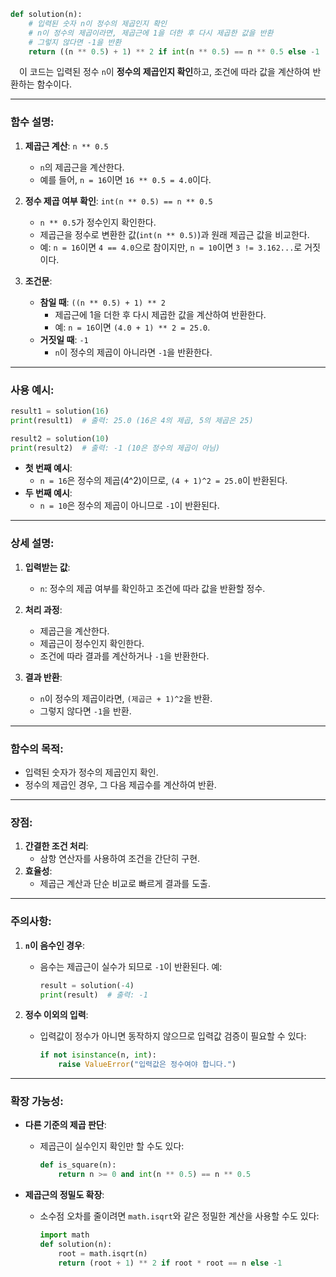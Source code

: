 ```python
def solution(n):
    # 입력된 숫자 n이 정수의 제곱인지 확인
    # n이 정수의 제곱이라면, 제곱근에 1을 더한 후 다시 제곱한 값을 반환
    # 그렇지 않다면 -1을 반환
    return ((n ** 0.5) + 1) ** 2 if int(n ** 0.5) == n ** 0.5 else -1
```

&emsp;이 코드는 입력된 정수 `n`이 **정수의 제곱인지 확인**하고, 조건에 따라 값을 계산하여 반환하는 함수이다.

---

### 함수 설명:

1. **제곱근 계산**: `n ** 0.5`
   - `n`의 제곱근을 계산한다.
   - 예를 들어, `n = 16`이면 `16 ** 0.5 = 4.0`이다.

2. **정수 제곱 여부 확인**: `int(n ** 0.5) == n ** 0.5`
   - `n ** 0.5`가 정수인지 확인한다.
   - 제곱근을 정수로 변환한 값(`int(n ** 0.5)`)과 원래 제곱근 값을 비교한다.
   - 예: `n = 16`이면 `4 == 4.0`으로 참이지만, `n = 10`이면 `3 != 3.162...`로 거짓이다.

3. **조건문**:
   - **참일 때**: `((n ** 0.5) + 1) ** 2`
     - 제곱근에 1을 더한 후 다시 제곱한 값을 계산하여 반환한다.
     - 예: `n = 16`이면 `(4.0 + 1) ** 2 = 25.0`.
   - **거짓일 때**: `-1`
     - `n`이 정수의 제곱이 아니라면 `-1`을 반환한다.

---

### 사용 예시:

```python
result1 = solution(16)
print(result1)  # 출력: 25.0 (16은 4의 제곱, 5의 제곱은 25)

result2 = solution(10)
print(result2)  # 출력: -1 (10은 정수의 제곱이 아님)
```

- **첫 번째 예시**:
  - `n = 16`은 정수의 제곱(4^2)이므로, `(4 + 1)^2 = 25.0`이 반환된다.
- **두 번째 예시**:
  - `n = 10`은 정수의 제곱이 아니므로 `-1`이 반환된다.

---

### 상세 설명:

1. **입력받는 값**:
   - `n`: 정수의 제곱 여부를 확인하고 조건에 따라 값을 반환할 정수.

2. **처리 과정**:
   - 제곱근을 계산한다.
   - 제곱근이 정수인지 확인한다.
   - 조건에 따라 결과를 계산하거나 `-1`을 반환한다.

3. **결과 반환**:
   - `n`이 정수의 제곱이라면, `(제곱근 + 1)^2`을 반환.
   - 그렇지 않다면 `-1`을 반환.

---

### 함수의 목적:

- 입력된 숫자가 정수의 제곱인지 확인.
- 정수의 제곱인 경우, 그 다음 제곱수를 계산하여 반환.

---

### 장점:

1. **간결한 조건 처리**:
   - 삼항 연산자를 사용하여 조건을 간단히 구현.
2. **효율성**:
   - 제곱근 계산과 단순 비교로 빠르게 결과를 도출.

---

### 주의사항:

1. **`n`이 음수인 경우**:
   - 음수는 제곱근이 실수가 되므로 `-1`이 반환된다. 예:
     ```python
     result = solution(-4)
     print(result)  # 출력: -1
     ```

2. **정수 이외의 입력**:
   - 입력값이 정수가 아니면 동작하지 않으므로 입력값 검증이 필요할 수 있다:
     ```python
     if not isinstance(n, int):
         raise ValueError("입력값은 정수여야 합니다.")
     ```

---

### 확장 가능성:

- **다른 기준의 제곱 판단**:
  - 제곱근이 실수인지 확인만 할 수도 있다:
    ```python
    def is_square(n):
        return n >= 0 and int(n ** 0.5) == n ** 0.5
    ```

- **제곱근의 정밀도 확장**:
  - 소수점 오차를 줄이려면 `math.isqrt`와 같은 정밀한 계산을 사용할 수도 있다:
    ```python
    import math
    def solution(n):
        root = math.isqrt(n)
        return (root + 1) ** 2 if root * root == n else -1
    ```